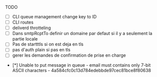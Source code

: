 TODO
- [ ] CLI queue management change key to ID
- [ ] CLI routes
- [ ] deliverd throtteling
- [ ] Dans smtpRcptTo definir un domaine par defaut si il y a seulement la partie locale
- [ ] Pas de startttls si on est deja en tls
- [ ] pas d'auth plain si pas en tls
- [ ] gerer les demandes de confirmation de prise en charge
- [*] Unable to put message in queue - email must contains only 7-bit ASCII characters - 4a584cfc0c13d784edebbde97cec81bce8f80638 